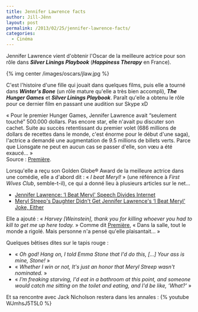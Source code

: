 ```yaml
---
title: Jennifer Lawrence facts
author: Jill-Jênn
layout: post
permalink: /2013/02/25/jennifer-lawrence-facts/
categories:
  - Cinéma
---
```

Jennifer Lawrence vient d'obtenir l'Oscar de la meilleure actrice pour son rôle dans ***Silver Linings Playbook*** (***Happiness Therapy*** en France).

{% img center /images/oscars/jlaw.jpg %}

C'est l'histoire d'une fille qui jouait dans quelques films, puis elle a tourné dans ***Winter's Bone*** (un rôle mature qu'elle a très bien accompli), ***The Hunger Games*** et ***Silver Linings Playbook***. Paraît qu'elle a obtenu le rôle pour ce dernier film en passant une audition sur Skype xD

« Pour le premier Hunger Games, Jennifer Lawrence avait “seulement touché” 500.000 dollars. Pas encore star, elle n'avait pu discuter son cachet. Suite au succès retentissant du premier volet (686 millions de dollars de recettes dans le monde, c'est énorme pour le début d'une saga), l'actrice a demandé une augmentation de 9.5 millions de billets verts. Parce que Lionsgate ne peut en aucun cas se passer d'elle, son vœu a été exaucé… »  
Source : [Première][3].

 [3]: http://www.premiere.fr/Cinema/Photos/Reportages/PHOTOS-Jennifer-Lawrence-de-A-a-Z-3654786

Lorsqu'elle a reçu son Golden Globe® Award de la meilleure actrice dans une comédie, elle a d'abord dit : « *I beat Meryl!* » (une référence à *First Wives Club*, semble-t-il), ce qui a donné lieu à plusieurs articles sur le net…

*   [Jennifer Lawrence: ‘I Beat Meryl' Speech Divides Internet][5]
*   [Meryl Streep's Daughter Didn't Get Jennifer Lawrence's ‘I Beat Meryl' Joke, Either][6]

Elle a ajouté : « *Harvey [Weinstein], thank you for killing whoever you had to kill to get me up here today.* » Comme dit [Première][4], « Dans la salle, tout le monde a rigolé. Mais personne n'a pensé qu'elle plaisantait… »

 [4]: http://www.premiere.fr/Cinema/News-Cinema/Oscars-2013-les-pronostics-de-la-redaction-3676464
 [5]: http://www.huffingtonpost.com/2013/01/13/jennifer-lawrence-i-beat-meryl_n_2469544.html
 [6]: http://www.vulture.com/2013/01/mamie-gummer-didnt-get-jennifer-lawrences-i-beat-meryl-joke.html

Quelques bêtises dites sur le tapis rouge :

*   « *Oh god! Hang on, I told Emma Stone that I'd do this, […] Your ass is mine, Stone!* »
*   « *Whether I win or not, It's just an honor that Meryl Streep wasn't nominated.* »
*   « *I'm freaking starving, I'd eat in a bathroom at this point, and someone would catch me sitting on the toilet and eating, and I'd be like, ‘What?'* »

Et sa rencontre avec Jack Nicholson restera dans les annales :
{% youtube WJmhsJ5T5L0 %}